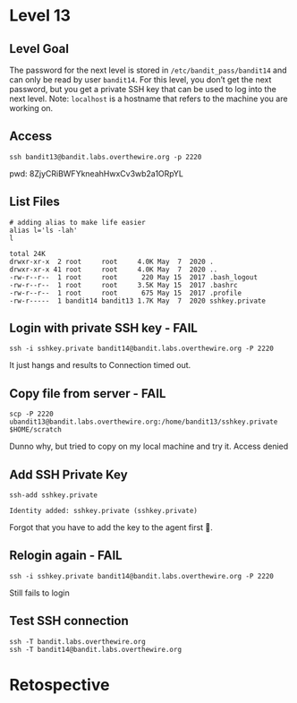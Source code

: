 # Level 13

## Level Goal
The password for the next level is stored in `/etc/bandit_pass/bandit14` and can only be read by user `bandit14`. For this level, you don’t get the next password, but you get a private SSH key that can be used to log into the next level. Note: `localhost` is a hostname that refers to the machine you are working on.

## Access
```
ssh bandit13@bandit.labs.overthewire.org -p 2220
```
pwd: 8ZjyCRiBWFYkneahHwxCv3wb2a1ORpYL

## List Files
```
# adding alias to make life easier
alias l='ls -lah'
l

total 24K
drwxr-xr-x  2 root     root     4.0K May  7  2020 .
drwxr-xr-x 41 root     root     4.0K May  7  2020 ..
-rw-r--r--  1 root     root      220 May 15  2017 .bash_logout
-rw-r--r--  1 root     root     3.5K May 15  2017 .bashrc
-rw-r--r--  1 root     root      675 May 15  2017 .profile
-rw-r-----  1 bandit14 bandit13 1.7K May  7  2020 sshkey.private
```

## Login with private SSH key - FAIL
```
ssh -i sshkey.private bandit14@bandit.labs.overthewire.org -P 2220
```
It just hangs and results to Connection timed out.

## Copy file from server - FAIL
```
scp -P 2220 ubandit13@bandit.labs.overthewire.org:/home/bandit13/sshkey.private $HOME/scratch
```
Dunno why, but tried to copy on my local machine and try it. Access denied

## Add SSH Private Key
```
ssh-add sshkey.private

Identity added: sshkey.private (sshkey.private)
```
Forgot that you have to add the key to the agent first 🤦.

## Relogin again - FAIL
```
ssh -i sshkey.private bandit14@bandit.labs.overthewire.org -P 2220
```
Still fails to login

## Test SSH connection
```
ssh -T bandit.labs.overthewire.org
ssh -T bandit14@bandit.labs.overthewire.org
```

# Retospective

